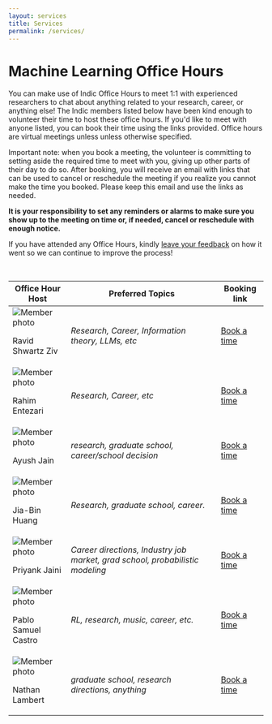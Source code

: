 ```yaml
---
layout: services
title: Services
permalink: /services/
---
```





# Machine Learning Office Hours

You can make use of Indic Office Hours to meet 1:1 with experienced researchers to chat about anything related to your research, career, or anything else! The Indic members listed below have been kind enough to volunteer their time to host these office hours. If you'd like to meet with anyone listed, you can book their time using the links provided. Office hours are virtual meetings unless unless otherwise specified.

Important note: when you book a meeting, the volunteer is committing to setting aside the required time to meet with you, giving up other parts of their day to do so. After booking, you will receive an email with links that can be used to cancel or reschedule the meeting if you realize you cannot make the time you booked. Please keep this email and use the links as needed.

**It is your responsibility to set any reminders or alarms to make sure you show up to the meeting on time or, if needed, cancel or reschedule with enough notice.**

If you have attended any Office Hours, kindly [leave your feedback](https://forms.gle/RB2WH5yvfNpUpDWn6) on how it went so we can continue to improve the process!

<br>

| Office Hour Host | Preferred Topics | Booking link |
|---|---|---|
| <div class="ohhost"> <div class="image"><img src="https://mlcollective.org/media/ravid_crop.jpg" alt="Member photo"></div> <div class="text"> <p class="name">Ravid Shwartz Ziv</p> <p class="info"> <a href="https://www.ravid-shwartz-ziv.com/"><i class="fas fa-home"></i></a> <a href="https://scholar.google.com/citations?user=SqsLFwMAAAAJ&amp;hl=en&amp;oi=ao"><i class="ai ai-google-scholar"></i></a> <a href="https://x.com/ziv_ravid"><i class="fab fa-twitter"></i></a> </p> </div> </div> | <div class="ohhost"> <p><i>Research, Career, Information theory, LLMs, etc</i></p> </div> | <div class="ohhost"> <p><a target="_blank" href="https://calendar.app.google/Lkm95fi1G7jKavG4A">Book a time</a></p> </div> |
| <div class="ohhost"> <div class="image"><img src="https://mlcollective.org/media/photo_2024-02-16_00.19.00_crop.jpeg" alt="Member photo"></div> <div class="text"> <p class="name">Rahim Entezari</p> <p class="info"> <a href="https://rahimentezari.github.io"><i class="fas fa-home"></i></a> <a href="https://scholar.google.com/citations?hl=en&amp;user=CmTeX7kAAAAJ&amp;view_op=list_works&amp;sortby=pubdate"><i class="ai ai-google-scholar"></i></a> <a href="https://twitter.com/rahiment"><i class="fab fa-twitter"></i></a> </p> </div> </div> | <div class="ohhost"> <p><i>Research, Career, etc</i></p> </div> | <div class="ohhost"> <p><a target="_blank" href="https://calendar.app.google/3xVYACxeHSsq4kEb7">Book a time</a></p> </div> |
| <div class="ohhost"> <div class="image"><img src="https://mlcollective.org/media/avatar_crop.jpg" alt="Member photo"></div> <div class="text"> <p class="name">Ayush Jain</p> <p class="info"> <a href="https://ayushjain1144.github.io/"><i class="fas fa-home"></i></a> <a href="https://scholar.google.com/citations?user=cV-Nm_0AAAAJ&amp;hl=en"><i class="ai ai-google-scholar"></i></a> <a href="https://twitter.com/ayushjain1144"><i class="fab fa-twitter"></i></a> <a href="https://github.com/ayushjain1144"><i class="fab fa-github"></i></a> </p> </div> </div> | <div class="ohhost"> <p><i>research, graduate school, career/school decision</i></p> </div> | <div class="ohhost"> <p><a target="_blank" href="https://calendly.com/ayushjain1144/30min">Book a time</a></p> </div> |
| <div class="ohhost"> <div class="image"><img src="https://mlcollective.org/media/jbhuang_crop.jpeg" alt="Member photo"></div> <div class="text"> <p class="name">Jia-Bin Huang</p> <p class="info"> <a href="https://jbhuang0604.github.io/"><i class="fas fa-home"></i></a> <a href="https://scholar.google.com/citations?user=pp848fYAAAAJ&amp;hl=en"><i class="ai ai-google-scholar"></i></a> <a href="https://twitter.com/jbhuang0604"><i class="fab fa-twitter"></i></a> </p> </div> </div> | <div class="ohhost"> <p><i>Research, graduate school, career.</i></p> </div> | <div class="ohhost"> <p><a target="_blank" href="https://jbhuang0604.github.io/#open-office-hour">Book a time</a></p> </div> |
| <div class="ohhost"> <div class="image"><img src="https://mlcollective.org/media/Priyank-profile-2_crop.jpg" alt="Member photo"></div> <div class="text"> <p class="name">Priyank Jaini</p> <p class="info"> <a href="https://priyankjaini.github.io/"><i class="fas fa-home"></i></a> <a href="https://scholar.google.ca/citations?user=keg9BGEAAAAJ&amp;hl=en"><i class="ai ai-google-scholar"></i></a> <a href="https://twitter.com/priyankjaini"><i class="fab fa-twitter"></i></a> </p> </div> </div> | <div class="ohhost"> <p><i>Career directions, Industry job market, grad school, probabilistic modeling</i></p> </div> | <div class="ohhost"> <p><a target="_blank" href="https://calendly.com/pjaini/15min">Book a time</a></p> </div> |
| <div class="ohhost"> <div class="image"><img src="https://mlcollective.org/media/psc_gradient_crop.png" alt="Member photo"></div> <div class="text"> <p class="name">Pablo Samuel Castro</p> <p class="info"> <a href="https://psc-g.github.io/"><i class="fas fa-home"></i></a> <a href="https://scholar.google.com/citations?user=jn5r6TsAAAAJ&amp;hl=en"><i class="ai ai-google-scholar"></i></a> <a href="https://twitter.com/pcastr"><i class="fab fa-twitter"></i></a> </p> </div> </div> | <div class="ohhost"> <p><i>RL, research, music, career, etc.</i></p> </div> | <div class="ohhost"> <p><a target="_blank" href="https://calendar.app.google/SRAa924Z2ac2D31x9">Book a time</a></p> </div> |
| <div class="ohhost"> <div class="image"><img src="https://mlcollective.org/media/61802f08da76400ceead5c52_headshot-p-500_crop.jpeg" alt="Member photo"></div> <div class="text"> <p class="name">Nathan Lambert</p> <p class="info"> <a href="https://www.natolambert.com/"><i class="fas fa-home"></i></a> <a href="https://scholar.google.com/citations?user=O4jW7BsAAAAJ&amp;hl"><i class="ai ai-google-scholar"></i></a> <a href="https://twitter.com/natolambert"><i class="fab fa-twitter"></i></a> </p> </div> </div> | <div class="ohhost"> <p><i>graduate school, research directions, anything</i></p> </div> | <div class="ohhost"> <p><a target="_blank" href="https://calendly.com/natolambert/mlc">Book a time</a>